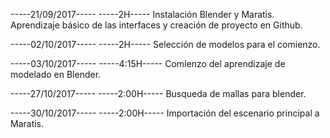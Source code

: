 -----21/09/2017-----
-----2H-----
Instalación Blender y Maratis.
Aprendizaje básico de las interfaces y creación de proyecto en Github.

-----02/10/2017-----
-----2H-----
Selección de modelos para el comienzo.

-----03/10/2017-----
-----4:15H-----
Comienzo del aprendizaje de modelado en Blender.

-----27/10/2017-----
-----2:00H-----
Busqueda de mallas para blender.

-----30/10/2017-----
-----2:00H-----
Importación del escenario principal a Maratis.

